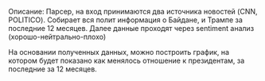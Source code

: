 Описание:
Парсер, на вход принимаются два источника новостей (CNN, POLITICO).
Собирает вся полит информация о Байдане, и Трампе за последние 12 месяцев.
Далее данные проходят через sentiment анализ (хорошо-нейтрально-плохо)

На основании полученных данных, можно построить график, на котором будет показано как менялось отношение к президентам, за последние за 12 месяцев.
